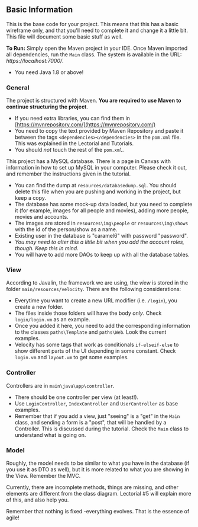 ## Basic Information

This is the base code for your project. This means that this has a basic wireframe only, and that you'll need to complete it and change it a little bit. This file will document some basic stuff as well.

**To Run:** Simply open the Maven project in your IDE. Once Maven imported all dependencies, run the `Main` class. The system is available in the URL: _https://localhost:7000/_.
- You need Java 1.8 or above!



### General
The project is structured with Maven. **You are required to use Maven to continue structuring the project**. 
- If you need extra libraries, you can find them in [https://mvnrepository.com/](https://mvnrepository.com/) 
- You need to copy the text provided by Maven Repository and paste it between the tags `<dependencies></dependencies>` in the `pom.xml` file. This was explained in the Lectorial and Tutorials.
- You should _not_ touch the rest of the `pom.xml`.


This project has a MySQL database. There is a page in Canvas with information in how to set up MySQL in your computer. Please check it out, and remember the instructions given in the tutorial.

- You can find the dump at `resources/databasedump.sql`. You should delete this file when you are pushing and working in the project, but keep a copy.
- The database has some mock-up data loaded, but you need to complete it (for example, images for all people and movies), adding more people, movies and accounts.
- The images are stored in `resources\img\people` or `resources\img\shows` with the id of the person/show as a name.
- Existing user in the database is "caramel6" with password "password".
- _You may need to alter this a little bit when you add the account roles, though. Keep this in mind_.
- You will have to add more DAOs to keep up with all the database tables.




### View

According to Javalin, the framework we are using, the _view_ is stored in the folder `main/resources/velocity`. There are the following considerations:

- Everytime you want to create a new URL modifier (i.e. `/login`), you create a new folder.
- The files inside those folders will have the body _only_. Check `login/login.vm` as an example.
- Once you added it here, you need to add the corresponding information to the classes `paths\Template` and `paths\Web`. Look the current examples.
- Velocity has some tags that work as conditionals `if-elseif-else` to show different parts of the UI depending in some constant. Check `login.vm` and `layout.vm` to get some examples. 



### Controller

Controllers are in `main\java\app\controller`. 

- There should be one controller per view (at least!). 
- Use `LoginController`, `IndexController` and `UserController` as base examples.
- Remember that if you add a view, just "seeing" is a "get" in the `Main` class, and sending a form is a "post", that will be handled by a Controller. This is discussed during the tutorial. Check the `Main` class to understand what is going on.


### Model

Roughly, the model needs to be similar to what you have in the database (if you use it as DTO as well), but it is more related to what you are showing in the View. Remember the MVC.

Currently, there are incomplete methods, things are missing, and other elements are different from the class diagram. Lectorial #5 will explain more of this, and also help you.

Remember that nothing is fixed -everything evolves. That is the essence of agile!



